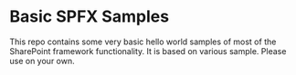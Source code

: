 # Basic SPFX Samples 

This repo contains some very basic hello world samples of most of the SharePoint framework functionality.  It is based on various sample. Please use on your own.  
